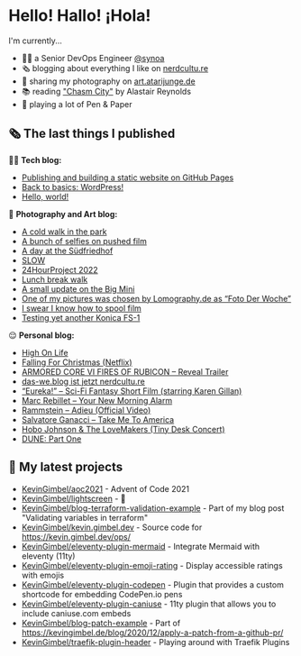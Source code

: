 # Hello! Hallo! ¡Hola!

I'm currently...
- 👨‍💻 a Senior DevOps Engineer [@synoa](https://synoa.de)
- 🗞 blogging about everything I like on [nerdcultu.re](https://nerdcultu.re)
- 📸 sharing my photography on [art.atarijunge.de](https://art.atarijunge.de)
- 📚 reading ["Chasm City"](https://www.goodreads.com/book/show/89185.Chasm_City) by Alastair Reynolds
- 🎲 playing a lot of Pen & Paper

## 🗞 The last things I published

🧑‍💻 **Tech blog:**

- [Publishing and building a static website on GitHub Pages](https://kevingimbel.de/blog/2022/12/publishing-and-building-a-static-website-on-github-pages/)
- [Back to basics: WordPress!](https://kevingimbel.de/blog/2022/11/back-to-basics-wordpress/)
- [Hello, world!](https://kevingimbel.de/blog/2022/11/hello-world/)

📸 **Photography and Art blog:**

- [A cold walk in the park](https://art.atarijunge.de/2022/12/a-cold-walk-in-the-park/)
- [A bunch of selfies on pushed film](https://art.atarijunge.de/2022/12/a-bunch-of-selfies-on-pushed-film/)
- [A day at the Südfriedhof](https://art.atarijunge.de/2022/12/a-day-at-the-sudfriedhof/)
- [SLOW](https://art.atarijunge.de/2022/11/slow/)
- [24HourProject 2022](https://art.atarijunge.de/2022/09/24hourproject-2022/)
- [Lunch break walk](https://art.atarijunge.de/2022/06/lunch-break-walk/)
- [A small update on the Big Mini](https://art.atarijunge.de/2022/06/a-small-update-on-the-big-mini/)
- [One of my pictures was chosen by Lomography.de as “Foto Der Woche”](https://art.atarijunge.de/2022/05/one-of-my-pictures-was-chosen-by-lomography-de-as-foto-der-woche/)
- [I swear I know how to spool film](https://art.atarijunge.de/2022/05/i-swear-i-know-how-to-spool-film/)
- [Testing yet another Konica FS-1](https://art.atarijunge.de/2022/05/testing-yet-another-konica-fs-1/)

😌 **Personal blog:**

- [High On Life](https://nerdcultu.re/2022/12/16/high-on-life/)
- [Falling For Christmas (Netflix)](https://nerdcultu.re/2022/12/16/falling-for-christmas-netflix/)
- [ARMORED CORE VI FIRES OF RUBICON – Reveal Trailer](https://nerdcultu.re/2022/12/12/armored-core-vi-fires-of-rubicon-reveal-trailer/)
- [das-we.blog ist jetzt nerdcultu.re](https://nerdcultu.re/2022/12/07/das-we-blog-ist-jetzt-nerdcultu-re/)
- [“Eureka!” – Sci-Fi Fantasy Short Film (starring Karen Gillan)](https://nerdcultu.re/2022/12/06/eureka-sci-fi-fantasy-short-film-starring-karen-gillan/)
- [Marc Rebillet – Your New Morning Alarm](https://nerdcultu.re/2022/12/02/marc-rebillet-your-new-morning-alarm/)
- [Rammstein – Adieu (Official Video)](https://nerdcultu.re/2022/12/02/rammstein-adieu-official-video/)
- [Salvatore Ganacci – Take Me To America](https://nerdcultu.re/2022/12/01/salvatore-ganacci-take-me-to-america/)
- [Hobo Johnson &amp; The LoveMakers (Tiny Desk Concert)](https://nerdcultu.re/2022/11/30/hobo-johnson-the-lovemakers-tiny-desk-concert/)
- [DUNE: Part One](https://nerdcultu.re/2022/11/27/dune-part-one/)

## 🌱 My latest projects

- [KevinGimbel/aoc2021](https://github.com/KevinGimbel/aoc2021) - Advent of Code 2021
- [KevinGimbel/lightscreen](https://github.com/KevinGimbel/lightscreen) - 🤷
- [KevinGimbel/blog-terraform-validation-example](https://github.com/KevinGimbel/blog-terraform-validation-example) - Part of my blog post &#34;Validating variables in terraform&#34;
- [KevinGimbel/kevin.gimbel.dev](https://github.com/KevinGimbel/kevin.gimbel.dev) - Source code for https://kevin.gimbel.dev/ops/
- [KevinGimbel/eleventy-plugin-mermaid](https://github.com/KevinGimbel/eleventy-plugin-mermaid) - Integrate Mermaid with eleventy (11ty)
- [KevinGimbel/eleventy-plugin-emoji-rating](https://github.com/KevinGimbel/eleventy-plugin-emoji-rating) - Display accessible ratings with emojis
- [KevinGimbel/eleventy-plugin-codepen](https://github.com/KevinGimbel/eleventy-plugin-codepen) - Plugin that provides a custom shortcode for embedding CodePen.io pens
- [KevinGimbel/eleventy-plugin-caniuse](https://github.com/KevinGimbel/eleventy-plugin-caniuse) - 11ty plugin that allows you to include caniuse.com embeds
- [KevinGimbel/blog-patch-example](https://github.com/KevinGimbel/blog-patch-example) - Part of https://kevingimbel.de/blog/2020/12/apply-a-patch-from-a-github-pr/
- [KevinGimbel/traefik-plugin-header](https://github.com/KevinGimbel/traefik-plugin-header) - Playing around with Traefik Plugins

